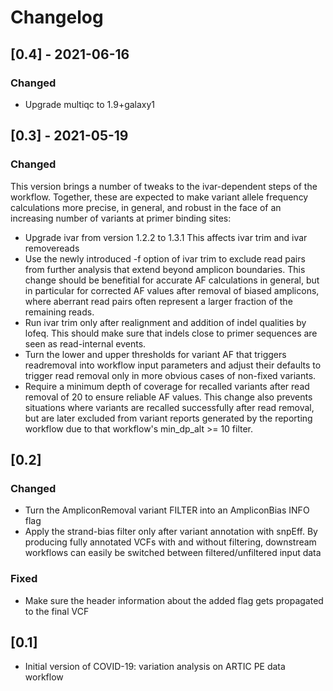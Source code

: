 # Changelog

## [0.4] - 2021-06-16

### Changed

- Upgrade multiqc to 1.9+galaxy1


## [0.3] - 2021-05-19

### Changed

This version brings a number of tweaks to the ivar-dependent steps of the
workflow. Together, these are expected to make variant allele frequency
calculations more precise, in general, and robust in the face of an increasing
number of variants at primer binding sites:

- Upgrade ivar from version 1.2.2 to 1.3.1
  This affects ivar trim and ivar removereads
- Use the newly introduced -f option of ivar trim to exclude read pairs from
  further analysis that extend beyond amplicon boundaries.
  This change should be benefitial for accurate AF calculations in general,
  but in particular for corrected AF values after removal of biased amplicons,
  where aberrant read pairs often represent a larger fraction of the remaining
  reads.
- Run ivar trim only after realignment and addition of indel qualities by
  lofeq. This should make sure that indels close to primer sequences are
  seen as read-internal events.
- Turn the lower and upper thresholds for variant AF that triggers readremoval
  into workflow input parameters and adjust their defaults to trigger read
  removal only in more obvious cases of non-fixed variants.
- Require a minimum depth of coverage for recalled variants after read removal
  of 20 to ensure reliable AF values.
  This change also prevents situations where variants are recalled successfully
  after read removal, but are later excluded from variant reports generated by
  the reporting workflow due to that workflow's min_dp_alt >= 10 filter.

## [0.2]

### Changed

- Turn the AmpliconRemoval variant FILTER into an AmpliconBias INFO flag
- Apply the strand-bias filter only after variant annotation with snpEff. By
  producing fully annotated VCFs with and without filtering, downstream
  workflows can easily be switched between filtered/unfiltered input data

### Fixed

- Make sure the header information about the added flag gets propagated to the
  final VCF

## [0.1]

- Initial version of COVID-19: variation analysis on ARTIC PE data workflow
